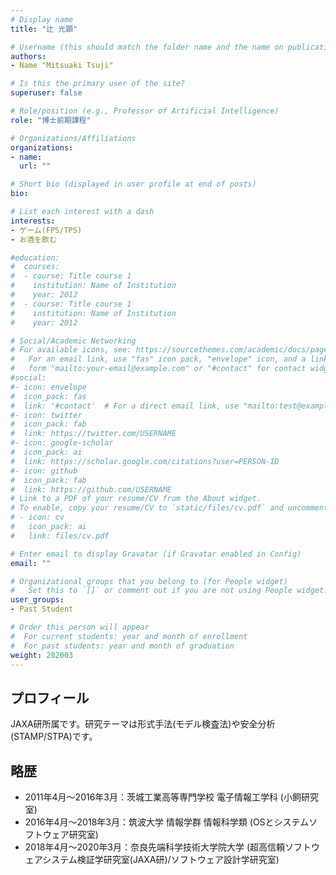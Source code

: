 ```yaml
---
# Display name
title: "辻 光顕"

# Username (this should match the folder name and the name on publications)
authors:
- Name "Mitsuaki Tsuji"

# Is this the primary user of the site?
superuser: false

# Role/position (e.g., Professor of Artificial Intelligence)
role: "博士前期課程"

# Organizations/Affiliations
organizations:
- name: 
  url: ""

# Short bio (displayed in user profile at end of posts)
bio: 

# List each interest with a dash
interests:
- ゲーム(FPS/TPS)
- お酒を飲む

#education:
#  courses:
#  - course: Title course 1
#    institution: Name of Institution
#    year: 2012
#  - course: Title course 1
#    institution: Name of Institution
#    year: 2012

# Social/Academic Networking
# For available icons, see: https://sourcethemes.com/academic/docs/page-builder/#icons
#   For an email link, use "fas" icon pack, "envelope" icon, and a link in the
#   form "mailto:your-email@example.com" or "#contact" for contact widget.
#social:
#- icon: envelope
#  icon_pack: fas
#  link: '#contact'  # For a direct email link, use "mailto:test@example.org".
#- icon: twitter
#  icon_pack: fab
#  link: https://twitter.com/USERNAME
#- icon: google-scholar
#  icon_pack: ai
#  link: https://scholar.google.com/citations?user=PERSON-ID
#- icon: github
#  icon_pack: fab
#  link: https://github.com/USERNAME
# Link to a PDF of your resume/CV from the About widget.
# To enable, copy your resume/CV to `static/files/cv.pdf` and uncomment the lines below.
# - icon: cv
#   icon_pack: ai
#   link: files/cv.pdf

# Enter email to display Gravatar (if Gravatar enabled in Config)
email: ""

# Organizational groups that you belong to (for People widget)
#   Set this to `[]` or comment out if you are not using People widget.
user_groups:
- Past Student

# Order this person will appear
#  For current students: year and month of enrollment
#  For past students: year and month of graduation
weight: 202003
---
```


## プロフィール
JAXA研所属です。研究テーマは形式手法(モデル検査法)や安全分析(STAMP/STPA)です。

## 略歴
- 2011年4月〜2016年3月：茨城工業高等専門学校 電子情報工学科 (小飼研究室)
- 2016年4月〜2018年3月：筑波大学 情報学群 情報科学類 (OSとシステムソフトウェア研究室)
- 2018年4月〜2020年3月：奈良先端科学技術大学院大学 (超高信頼ソフトウェアシステム検証学研究室(JAXA研)/ソフトウェア設計学研究室)
